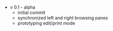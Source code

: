 - v 0.1 - alpha  
    - initial commit  
    - synchronized left and right browsing panes  
    - prototyping edit/print mode   

